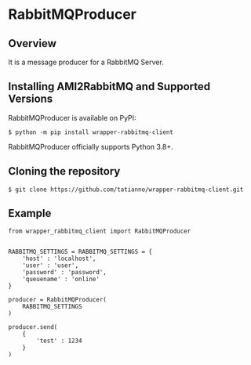 #  RabbitMQProducer

## Overview

It is a message producer for a RabbitMQ Server.


## Installing AMI2RabbitMQ and Supported Versions

RabbitMQProducer is available on PyPI:

`$ python -m pip install wrapper-rabbitmq-client`

RabbitMQProducer officially supports Python 3.8+.

## Cloning the repository

`$ git clone https://github.com/tatianno/wrapper-rabbitmq-client.git`

## Example


```
from wrapper_rabbitmq_client import RabbitMQProducer


RABBITMQ_SETTINGS = RABBITMQ_SETTINGS = {
    'host' : 'localhost',
    'user' : 'user',
    'password' : 'password',
    'queuename' : 'online'
}

producer = RabbitMQProducer(
    RABBITMQ_SETTINGS
)

producer.send(
    {
        'test' : 1234
    }
)
```